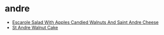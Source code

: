 # andre

 * [Escarole Salad With Apples Candied Walnuts And Saint Andre Cheese](index/e/escarole-salad-with-apples-candied-walnuts-and-saint-andre-cheese-355751.json)
 * [St Andre Walnut Cake](index/s/st-andre-walnut-cake.json)
